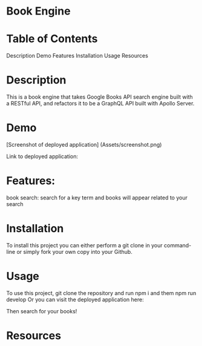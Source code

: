 # Book Engine

# Table of Contents

Description
Demo
Features
Installation
Usage
Resources

# Description

This is a book engine that takes Google Books API search engine built with a RESTful API, and refactors it to be a GraphQL API built with Apollo Server.

# Demo

[Screenshot of deployed application] (Assets/screenshot.png)

Link to deployed application:

# Features:

book search: search for a key term and books will appear related to your search

# Installation

To install this project you can either perform a git clone in your command-line or simply fork your own copy into your Github.

# Usage

To use this project, git clone the repository and run npm i and them npm run develop
Or you can visit the deployed application here:

Then search for your books!

# Resources
